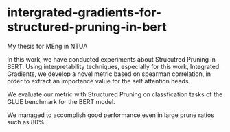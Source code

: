 # intergrated-gradients-for-structured-pruning-in-bert
My thesis for MEng in NTUA


In this work, we have conducted experiments about Strucutred Pruning in BERT. Using interpretability techniques, especially for this work,
Integrated Gradients, we develop a novel metric based on spearman correlation, in order to extract an importance value for the self attention heads.

We evaluate our metric with Structured Pruning on classfication tasks of the GLUE benchmark for the BERT model.

We managed to accomplish good performance even in large prune ratios such as 80%.
